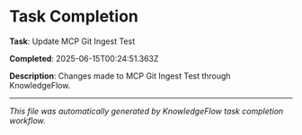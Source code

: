 # Task Completion

**Task**: Update MCP Git Ingest Test

**Completed**: 2025-06-15T00:24:51.363Z

**Description**: Changes made to MCP Git Ingest Test through KnowledgeFlow.

---

*This file was automatically generated by KnowledgeFlow task completion workflow.*